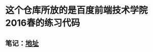 # 这个仓库所放的是百度前端技术学院2016春的练习代码
## 笔记：[地址](http://lixurui309.github.io/2016/03/20/%E7%99%BE%E5%BA%A6%E5%89%8D%E7%AB%AF%E6%8A%80%E6%9C%AF%E5%AD%A6%E9%99%A22016%E6%98%A5%EF%BC%881%EF%BC%89HTML%E5%92%8CCSS/)